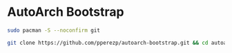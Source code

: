# AutoArch Bootstrap

```bash
sudo pacman -S --noconfirm git
```

```bash
git clone https://github.com/pperezp/autoarch-bootstrap.git && cd autoarch-bootstrap && chmod +x install && ./install
```
